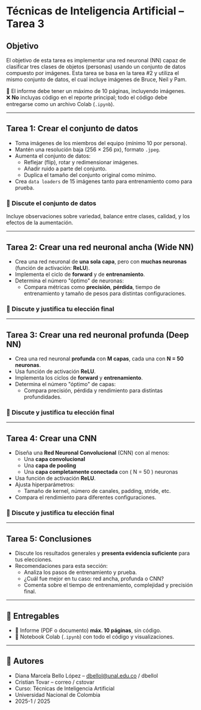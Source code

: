 # Técnicas de Inteligencia Artificial – Tarea 3

## Objetivo

El objetivo de esta tarea es implementar una red neuronal (NN) capaz de clasificar tres clases de objetos (personas) usando un conjunto de datos compuesto por imágenes. Esta tarea se basa en la tarea #2 y utiliza el mismo conjunto de datos, el cual incluye imágenes de Bruce, Neil y Pam.

📌 El informe debe tener un máximo de 10 páginas, incluyendo imágenes.  
❌ **No** incluyas código en el reporte principal; todo el código debe entregarse como un archivo Colab (`.ipynb`).

---

## Tarea 1: Crear el conjunto de datos

- Toma imágenes de los miembros del equipo (mínimo 10 por persona).
- Mantén una resolución baja (256 × 256 px), formato `.jpeg`.
- Aumenta el conjunto de datos:
  - Reflejar (flip), rotar y redimensionar imágenes.
  - Añadir ruido a parte del conjunto.
  - Duplica el tamaño del conjunto original como mínimo.
- Crea `data loaders` de 15 imágenes tanto para entrenamiento como para prueba.

### 📌 Discute el conjunto de datos
Incluye observaciones sobre variedad, balance entre clases, calidad, y los efectos de la aumentación.

---

## Tarea 2: Crear una red neuronal ancha (Wide NN)

- Crea una red neuronal de **una sola capa**, pero con **muchas neuronas** (función de activación: **ReLU**).
- Implementa el ciclo de **forward** y de **entrenamiento**.
- Determina el número "óptimo" de neuronas:
  - Compara métricas como **precisión**, **pérdida**, tiempo de entrenamiento y tamaño de pesos para distintas configuraciones.

### 📌 Discute y justifica tu elección final

---

## Tarea 3: Crear una red neuronal profunda (Deep NN)

- Crea una red neuronal **profunda** con **M capas**, cada una con **N = 50 neuronas**.
- Usa función de activación **ReLU**.
- Implementa los ciclos de **forward** y **entrenamiento**.
- Determina el número "óptimo" de capas:
  - Compara precisión, pérdida y rendimiento para distintas profundidades.

### 📌 Discute y justifica tu elección final

---

## Tarea 4: Crear una CNN

- Diseña una **Red Neuronal Convolucional** (CNN) con al menos:
  - Una **capa convolucional**
  - Una **capa de pooling**
  - Una **capa completamente conectada** con \( N = 50 \) neuronas
- Usa función de activación **ReLU**.
- Ajusta hiperparámetros:
  - Tamaño de kernel, número de canales, padding, stride, etc.
- Compara el rendimiento para diferentes configuraciones.

### 📌 Discute y justifica tu elección final

---

## Tarea 5: Conclusiones

- Discute los resultados generales y **presenta evidencia suficiente** para tus elecciones.
- Recomendaciones para esta sección:
  - Analiza los pasos de entrenamiento y prueba.
  - ¿Cuál fue mejor en tu caso: red ancha, profunda o CNN?
  - Comenta sobre el tiempo de entrenamiento, complejidad y precisión final.

---

## 📎 Entregables

- 📄 Informe (PDF o documento) **máx. 10 páginas**, sin código.
- 📁 Notebook Colab (`.ipynb`) con todo el código y visualizaciones.

---

## 👥 Autores

- Diana Marcela Bello López – dbellol@unal.edu.co / dbellol 
- Cristian Tovar – correo / cstovar  
- Curso: Técnicas de Inteligencia Artificial  
- Universidad Nacional de Colombia  
- 2025-1 / 2025

